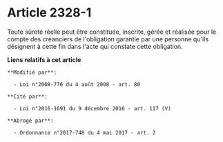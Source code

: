 # Article 2328-1

Toute sûreté réelle peut être constituée, inscrite, gérée et réalisée pour le compte des créanciers de l'obligation garantie
par une personne qu'ils désignent à cette fin dans l'acte qui constate cette obligation.

**Liens relatifs à cet article**

	**Modifié par**:

	  - Loi n°2008-776 du 4 août 2008 - art. 80

	**Cité par**:

	  - Loi n°2016-1691 du 9 décembre 2016 - art. 117 (V)

	**Abrogé par**:

	  - Ordonnance n°2017-748 du 4 mai 2017 - art. 2
